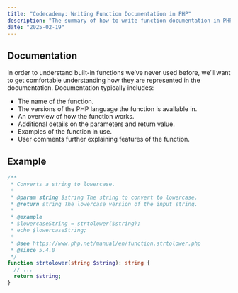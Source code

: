 ```yaml
---
title: "Codecademy: Writing Function Documentation in PHP"
description: "The summary of how to write function documentation in PHP."
date: "2025-02-19"
---
```


## Documentation

In order to understand built-in functions we’ve never used before, we’ll want to get comfortable understanding how they are represented in the documentation. Documentation typically includes:

- The name of the function.
- The versions of the PHP language the function is available in.
- An overview of how the function works.
- Additional details on the parameters and return value.
- Examples of the function in use.
- User comments further explaining features of the function.

## Example

```php
/**
 * Converts a string to lowercase.
 * 
 * @param string $string The string to convert to lowercase.
 * @return string The lowercase version of the input string.
 * 
 * @example
 * $lowercaseString = strtolower($string);
 * echo $lowercaseString;
 * 
 * @see https://www.php.net/manual/en/function.strtolower.php
 * @since 5.4.0
 */
function strtolower(string $string): string {
  // ...
  return $string;
}
```